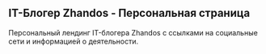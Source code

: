 ## IT-Блогер Zhandos - Персональная страница

Персональный лендинг IT-блогера Zhandos с ссылками на социальные сети и информацией о деятельности.

